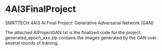 # 4AI3FinalProject
SMRTTECH 4AI3 AI Final Project: Generative Adversarial Network (GAN) 


The attached AIProjectGAN.txt is the finalized code for the project. 
generated_epoch_xxx.zip contains the images generated by the GAN over several rounds of training.
